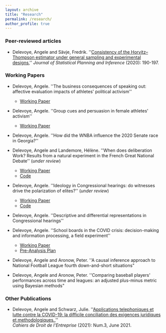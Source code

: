 ```yaml
---
layout: archive
title: "Research"
permalink: /research/
author_profile: true
---
```


### Peer-reviewed articles

- Delevoye, Angele and Sävje, Fredrik. ''[Consistency of the Horvitz–Thompson estimator under general sampling and experimental designs](https://www.sciencedirect.com/science/article/abs/pii/S0378375819301211),'' *Journal of Statistical Planning and Inference* (2020): 190-197.  


### Working Papers

- Delevoye, Angele. ''The business consequences of speaking out: affective evaluation impacts of athletes' political activism'' 
	- [Working Paper](https://drive.google.com/file/d/1-yIsG4XbKoZ_8TCGGzMexpkiQVFN_qbs/view?usp=sharing)
	
- Delevoye, Angele. ''Group cues and persuasion in female athletes' activism'' 
	- [Working Paper](https://drive.google.com/file/d/104pw1ggjESzJuGEdpIji7IvUaDl7jk1W/view?usp=sharing)

- Delevoye, Angele. ''How did the WNBA influence the 2020 Senate race in Georgia?'' 

- Delevoye, Angele and Landemore, Hélène. ''When does deliberation Work? Results from a natural experiment in the French Great National Debate'' (*under review*)
	- [Working Paper](https://drive.google.com/file/d/1egPphY4AussHBQOXRGwsA-odoVYBMRyq/view?usp=sharing)
	- [Code](https://github.com/adelevoye/Citizen-Assemblies-France)
	
- Delevoye, Angele. ''Ideology in Congressional hearings: do witnesses drive the polarization of elites?'' (*under review*)
	- [Working Paper](https://drive.google.com/file/d/1efKCveuOh7wIVaiGY2NzPmB1vewNSPS2/view?usp=sharing)
	- [Code](https://github.com/adelevoye/congress_hearings)

- Delevoye, Angele. ''Descriptive and differential representations in Congressional hearings'' 

- Delevoye, Angele. ''School boards in the COVID crisis: decision-making and information processing, a field experiment'' 
	- [Working Paper](https://drive.google.com/file/d/1eaIRm57zzFLp0D01LpWypcrCMksl6u3i/view?usp=sharing)
	- [Pre-Analysis Plan](https://osf.io/4xjcu)


- Delevoye, Angele and Aronow, Peter. ''A causal inference approach to National Football League fourth down-and-short situations"

- Delevoye, Angele and Aronow, Peter. ''Comparing baseball players' performances across time and leagues: an adjusted plus-minus metric using Bayesian methods"


### Other Publications

- Delevoye, Angele and Schwarz, Julie. ''[Applications telephoniques et lutte contre la COVID-19: la difficile conciliation des exigences juridiques et methodologiques.](https://www.lexiskiosque.fr/catalog/cahiers-de-droit-de-lentreprise),''  
*Cahiers de Droit de l'Entreprise* (2021): Num.3, June 2021.  


